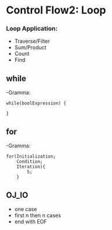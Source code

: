 # Control Flow2: Loop
### Loop Application:
- Traverse/Filter
- Sum/Product
- Count
- Find

## while
-Gramma: 
``` 
while(boolExpression) {

}
```
## for
-Gramma:
```$xslt
for(Initialization;
    Condition;
    Iteration){
        S;
    }
```

## OJ_IO
- one case
- first n then n cases
- end with EOF

